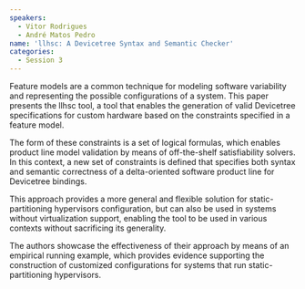 ```yaml
---
speakers:
  - Vitor Rodrigues
  - André Matos Pedro 
name: 'llhsc: A Devicetree Syntax and Semantic Checker'
categories:
  - Session 3
---
```



Feature models are a common technique for modeling software variability and representing the possible configurations of a system. This paper presents the llhsc tool, a tool that enables the generation of valid  Devicetree specifications for custom hardware based on the constraints specified in a feature model. 

The form of these constraints is a set of logical formulas, which enables product line model validation by means of off-the-shelf satisfiability solvers. In this context, a new set of constraints is defined that specifies both syntax and semantic correctness of a delta-oriented software product line for Devicetree bindings.

This approach provides a more general and flexible solution for static-partitioning hypervisors configuration, but can also be used in systems without virtualization support, enabling the tool to be used in various contexts without sacrificing its generality.

The authors showcase the effectiveness of their approach by means of an empirical running example, which provides evidence supporting the construction of customized configurations for systems that run static-partitioning hypervisors.

